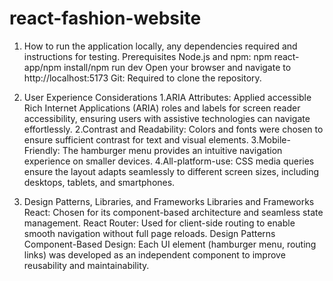 # react-fashion-website

1. How to run the application locally, any dependencies required and instructions for testing. Prerequisites Node.js and npm: npm react-app/npm install/npm run dev Open your browser and navigate to http://localhost:5173 Git: Required to clone the repository.

2. User Experience Considerations 1.ARIA Attributes: Applied accessible Rich Internet Applications (ARIA) roles and labels for screen reader accessibility, ensuring users with assistive technologies can navigate effortlessly. 2.Contrast and Readability: Colors and fonts were chosen to ensure sufficient contrast for text and visual elements. 3.Mobile-Friendly: The hamburger menu provides an intuitive navigation experience on smaller devices. 4.All-platform-use: CSS media queries ensure the layout adapts seamlessly to different screen sizes, including desktops, tablets, and smartphones.

3. Design Patterns, Libraries, and Frameworks Libraries and Frameworks React: Chosen for its component-based architecture and seamless state management. React Router: Used for client-side routing to enable smooth navigation without full page reloads. Design Patterns Component-Based Design: Each UI element (hamburger menu, routing links) was developed as an independent component to improve reusability and maintainability.
